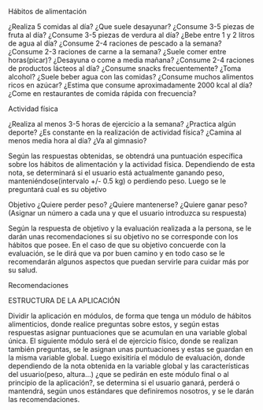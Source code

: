 Hábitos de alimentación 

¿Realiza 5 comidas al día?
¿Que suele desayunar?
¿Consume 3-5 piezas de fruta al día?
¿Consume 3-5 piezas de verdura al día?
¿Bebe entre 1 y 2 litros de agua al día?
¿Consume 2-4 raciones de pescado a la semana?
¿Consume 2-3 raciones de carne a la semana?
¿Suele comer entre horas(picar)?
¿Desayuna o come a media mañana?
¿Consume 2-4 raciones de productos lácteos al día?
¿Consume snacks frecuentemente?
¿Toma alcohol?
¿Suele beber agua con las comidas?
¿Consume muchos alimentos ricos en azúcar?
¿Estima que consume aproximadamente 2000 kcal al día?
¿Come en restaurantes de comida rápida con frecuencia?


Actividad física

¿Realiza al menos 3-5 horas de ejercicio a la semana?
¿Practica algún deporte?
¿Es constante en la realización de actividad física?
¿Camina al menos media hora al día?
¿Va al gimnasio?



Según las respuestas obtenidas, se obtendrá una puntuación específica sobre los hábitos de alimentación y la actividad física. Dependiendo de esta nota, se determinará si el usuario está actualmente ganando peso, manteniéndose(intervalo +/- 0.5 kg) o perdiendo peso.
Luego se le preguntará cual es su objetivo


Objetivo
¿Quiere perder peso?
¿Quiere mantenerse?
¿Quiere ganar peso?
(Asignar un número a cada una y que el usuario introduzca su respuesta)

Según la respuesta de objetivo y la evaluación realizada a la persona, se le darán unas recomendaciones si su objetivo no se corresponde con los hábitos que posee. En el caso de que su objetivo concuerde con la evaluación, se le dirá que va por buen camino y en todo caso se le recomendarán algunos aspectos que puedan servirle para cuidar más por su salud. 


Recomendaciones






ESTRUCTURA DE LA APLICACIÓN 

Dividir la aplicación en módulos, de forma que tenga un módulo de hábitos alimenticios, donde realice preguntas sobre estos, y según estas respuestas asignar puntuaciones que se acumulan en una variable global única. El siguiente módulo será el de ejercicio físico, donde se realizan también preguntas, se le asignan unas puntuaciones y estas se guardan en la misma variable global. Luego exisitiría el módulo de evaluación, donde dependiendo de la nota obtenida en la variable global y las características del usuario(peso, altura...) ¿que se pedirán en este módulo final o al principio de la aplicación?, se determina si el usuario ganará, perderá o mantendrá, según unos estándares que definiremos nosotros, y se le darán las recomendaciones.
